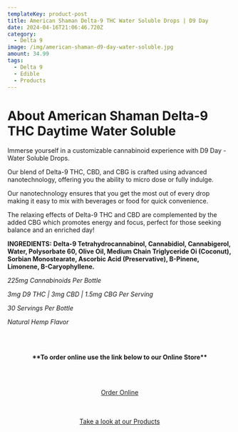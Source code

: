 ```yaml
---
templateKey: product-post
title: American Shaman Delta-9 THC Water Soluble Drops | D9 Day
date: 2024-04-16T21:06:46.720Z
category:
  - Delta 9
image: /img/american-shaman-d9-day-water-soluble.jpg
amount: 34.99
tags:
  - Delta 9
  - Edible
  - Products
---
```

# **About American Shaman Delta-9 THC Daytime Water Soluble**

Immerse yourself in a customizable cannabinoid experience with D9 Day - Water Soluble Drops.

Our blend of Delta-9 THC, CBD, and CBG is crafted using advanced nanotechnology, offering you the ability to micro dose or fully indulge. 

Our nanotechnology ensures that you get the most out of every drop making it easy to mix with beverages or food for quick convenience.

The relaxing effects of Delta-9 THC and CBD are complemented by the added CBG which promotes energy and focus, perfect for those seeking balance and an enriched day!

**INGREDIENTS:** **Delta-9 Tetrahydrocannabinol, Cannabidiol, Cannabigerol, Water, Polysorbate 60, Olive Oil, Medium Chain Triglyceride Oi (Coconut), Sorbian Monostearate, Ascorbic Acid (Preservative), B-Pinene, Limonene, B-Caryophyllene.**

*225mg Cannabinoids Per Bottle*

*3mg D9 THC | 3mg CBD | 1.5mg CBG Per Serving*

*30 Servings Per Bottle*

*Natural Hemp Flavor*

<br><br>

<Center>

**\*\*To order online use the link below to our Online Store\*\***

<br><br>

<Center><a class="link-view-more-products" target="_blank" href="https://capitalcbd.shop/product/american-shaman-d9-day-water-soluble-225mg/">Order Online</a></

<br><br><br>

<Center><a class="link-view-more-products" target="_blank" href="https://capitalamericanshaman.com/products">Take a look at our Products</a></Center>

<br><br>